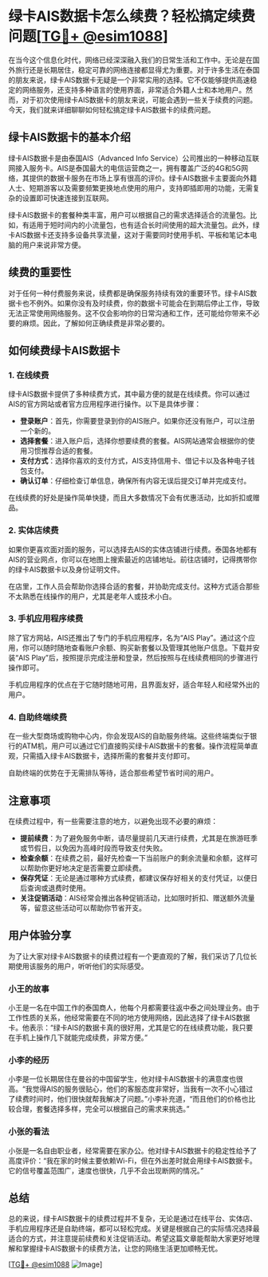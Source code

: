 # 绿卡AIS数据卡怎么续费？轻松搞定续费问题[[TG💪+ @esim1088](https://t.me/s/esim1088)]

在当今这个信息化时代，网络已经深深融入我们的日常生活和工作中。无论是在国外旅行还是长期居住，稳定可靠的网络连接都显得尤为重要。对于许多生活在泰国的朋友来说，绿卡AIS数据卡无疑是一个非常实用的选择。它不仅能够提供高速稳定的网络服务，还支持多种语言的使用界面，非常适合外籍人士和本地用户。然而，对于初次使用绿卡AIS数据卡的朋友来说，可能会遇到一些关于续费的问题。今天，我们就来详细聊聊如何轻松搞定绿卡AIS数据卡的续费问题。

## 绿卡AIS数据卡的基本介绍

绿卡AIS数据卡是由泰国AIS（Advanced Info Service）公司推出的一种移动互联网接入服务卡。AIS是泰国最大的电信运营商之一，拥有覆盖广泛的4G和5G网络，其提供的数据卡服务在市场上享有很高的评价。绿卡AIS数据卡主要面向外籍人士、短期游客以及需要频繁更换地点使用的用户，支持即插即用的功能，无需复杂的设置即可快速连接到互联网。

绿卡AIS数据卡的套餐种类丰富，用户可以根据自己的需求选择适合的流量包。比如，有适用于短时间内的小流量包，也有适合长时间使用的超大流量包。此外，绿卡AIS数据卡还支持多设备共享流量，这对于需要同时使用手机、平板和笔记本电脑的用户来说非常方便。

## 续费的重要性

对于任何一种付费服务来说，续费都是确保服务持续有效的重要环节。绿卡AIS数据卡也不例外。如果你没有及时续费，你的数据卡可能会在到期后停止工作，导致无法正常使用网络服务。这不仅会影响你的日常沟通和工作，还可能给你带来不必要的麻烦。因此，了解如何正确续费是非常必要的。

## 如何续费绿卡AIS数据卡

### 1. 在线续费

绿卡AIS数据卡提供了多种续费方式，其中最方便的就是在线续费。你可以通过AIS的官方网站或者官方应用程序进行操作。以下是具体步骤：

- **登录账户**：首先，你需要登录到你的AIS账户。如果你还没有账户，可以注册一个新的。
- **选择套餐**：进入账户后，选择你想要续费的套餐。AIS网站通常会根据你的使用习惯推荐合适的套餐。
- **支付方式**：选择你喜欢的支付方式，AIS支持信用卡、借记卡以及各种电子钱包支付。
- **确认订单**：仔细检查订单信息，确保所有内容无误后提交订单并完成支付。

在线续费的好处是操作简单快捷，而且大多数情况下会有优惠活动，比如折扣或赠品。

### 2. 实体店续费

如果你更喜欢面对面的服务，可以选择去AIS的实体店铺进行续费。泰国各地都有AIS的营业网点，你可以在地图上搜索最近的店铺地址。前往店铺时，记得携带你的绿卡AIS数据卡以及身份证明文件。

在店里，工作人员会帮助你选择合适的套餐，并协助完成支付。这种方式适合那些不太熟悉在线操作的用户，尤其是老年人或技术小白。

### 3. 手机应用程序续费

除了官方网站，AIS还推出了专门的手机应用程序，名为“AIS Play”。通过这个应用，你可以随时随地查看账户余额、购买新套餐以及管理其他账户信息。下载并安装“AIS Play”后，按照提示完成注册和登录，然后按照与在线续费相同的步骤进行操作即可。

手机应用程序的优点在于它随时随地可用，且界面友好，适合年轻人和经常外出的用户。

### 4. 自助终端续费

在一些大型商场或购物中心内，你会发现AIS的自助服务终端。这些终端类似于银行的ATM机，用户可以通过它们直接购买绿卡AIS数据卡的套餐。操作流程简单直观，只需插入绿卡AIS数据卡，选择所需的套餐并支付即可。

自助终端的优势在于无需排队等待，适合那些希望节省时间的用户。

## 注意事项

在续费过程中，有一些需要注意的地方，以避免出现不必要的麻烦：

- **提前续费**：为了避免服务中断，请尽量提前几天进行续费，尤其是在旅游旺季或节假日，以免因为高峰时段而导致支付失败。
- **检查余额**：在续费之前，最好先检查一下当前账户的剩余流量和余额，这样可以帮助你更好地决定是否需要立即续费。
- **保存凭证**：无论是通过哪种方式续费，都建议保存好相关的支付凭证，以便日后查询或退费时使用。
- **关注促销活动**：AIS经常会推出各种促销活动，比如限时折扣、赠送额外流量等，留意这些活动可以帮助你节省开支。

## 用户体验分享

为了让大家对绿卡AIS数据卡的续费过程有一个更直观的了解，我们采访了几位长期使用该服务的用户，听听他们的实际感受。

### 小王的故事

小王是一名在中国工作的泰国商人，他每个月都需要往返中泰之间处理业务。由于工作性质的关系，他经常需要在不同的地方使用网络，因此选择了绿卡AIS数据卡。他表示：“绿卡AIS的数据卡真的很好用，尤其是它的在线续费功能，我只要在手机上操作几下就能完成续费，非常方便。”

### 小李的经历

小李是一位长期居住在曼谷的中国留学生，他对绿卡AIS数据卡的满意度也很高。“我觉得AIS的服务很贴心，他们的客服态度非常好，当我有一次不小心错过了续费时间时，他们很快就帮我解决了问题。”小李补充道，“而且他们的价格也比较合理，套餐选择多样，完全可以根据自己的需求来挑选。”

### 小张的看法

小张是一名自由职业者，经常需要在家办公。他对绿卡AIS数据卡的稳定性给予了高度评价：“我在家的时候主要依赖Wi-Fi，但在外出差时就会用绿卡AIS数据卡。它的信号覆盖范围广，速度也很快，几乎不会出现断网的情况。”

## 总结

总的来说，绿卡AIS数据卡的续费过程并不复杂，无论是通过在线平台、实体店、手机应用程序还是自助终端，都可以轻松完成。关键是根据自己的实际情况选择最适合的方式，并注意提前续费和关注促销活动。希望这篇文章能帮助大家更好地理解和掌握绿卡AIS数据卡的续费方法，让您的网络生活更加顺畅无忧。

[[TG💪+ @esim1088](https://t.me/s/esim1088) ![Image](https://i.postimg.cc/4NQfJmqS/Snipaste-2025-05-13-00-14-12.png)]